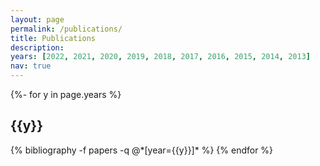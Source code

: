 ```yaml
---
layout: page
permalink: /publications/
title: Publications
description:
years: [2022, 2021, 2020, 2019, 2018, 2017, 2016, 2015, 2014, 2013]
nav: true
---
```

<div class="publications">

<!-- all pubs sorted by year -->
{%- for y in page.years %}
  <h2 class="year">{{y}}</h2>
  {% bibliography -f papers -q @*[year={{y}}]* %}
{% endfor %}

</div>